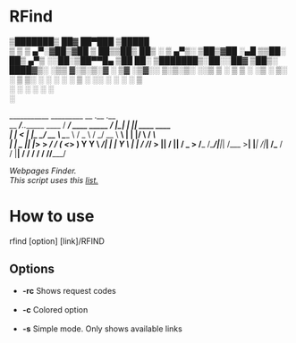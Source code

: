 # RFind




▒███████▒ ██▓ ██▀███   ▒█████  
▒ ▒ ▒ ▄▀░▓██▒▓██ ▒ ██▒▒██▒  ██▒
░ ▒ ▄▀▒░ ▒██▒▓██ ░▄█ ▒▒██░  ██▒
  ▄▀▒   ░░██░▒██▀▀█▄  ▒██   ██░
▒███████▒░██░░██▓ ▒██▒░ ████▓▒░
░▒▒ ▓░▒░▒░▓  ░ ▒▓ ░▒▓░░ ▒░▒░▒░ 
░░▒ ▒ ░ ▒ ▒ ░  ░▒ ░ ▒░  ░ ▒ ▒░ 
░ ░ ░ ░ ░ ▒ ░  ░░   ░ ░ ░ ░ ▒  
  ░ ░     ░     ░         ░ ░  
░                              



___________                        _________                      __  .__    .__                 
\__    ___/__.__.______   ____    /   _____/ ____   _____   _____/  |_|  |__ |__| ____    ____   
  |    | <   |  |\____ \_/ __ \   \_____  \ /  _ \ /     \_/ __ \   __\  |  \|  |/    \  / ___\  
  |    |  \___  ||  |_> >  ___/   /        (  <_> )  Y Y  \  ___/|  | |   Y  \  |   |  \/ /_/  > 
  |____|  / ____||   __/ \___  > /_______  /\____/|__|_|  /\___  >__| |___|  /__|___|  /\___  /  
          \/     |__|        \/          \/             \/     \/          \/        \//_____/   



<i>Webpages Finder.</i><br>
<i>This script uses this <a href="https://github.com/ziro-00/SecLists/blob/master/Discovery/Web-Content/common.txt">list.</a></i>

<h1>How to use</h1>
rfind [option] [link]/RFIND

<h2>Options</h2>

<ul>
    <li><b>-rc</b> Shows request codes</li><br>
    <li><b>-c</b>  Colored option</li><br>
    <li><b>-s</b>  Simple mode. Only shows available links
</ul>
